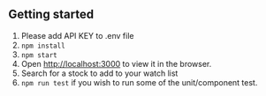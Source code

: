 ## Getting started

1. Please add API KEY to .env file
2. `npm install`
3. `npm start`
4. Open [http://localhost:3000](http://localhost:3000) to view it in the browser.
5. Search for a stock to add to your watch list
6. `npm run test` if you wish to run some of the unit/component test.
